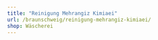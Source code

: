 ```yaml
---
title: "Reinigung Mehrangiz Kimiaei"
url: /braunschweig/reinigung-mehrangiz-kimiaei/
shop: Wäscherei
---
```

